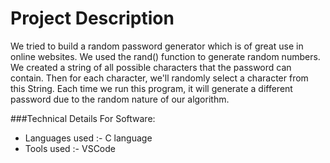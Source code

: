 # Project Description
We tried to build a random password generator which is of great use in online websites.
We used the rand() function to generate random numbers.
We created a string of all possible characters that the password can contain.
Then for each character, we'll randomly select a character from this String.
Each time we run this program, it will generate a different password due to the random nature of our algorithm.

###Technical Details
For Software:
- Languages used :- C language
- Tools used :- VSCode


